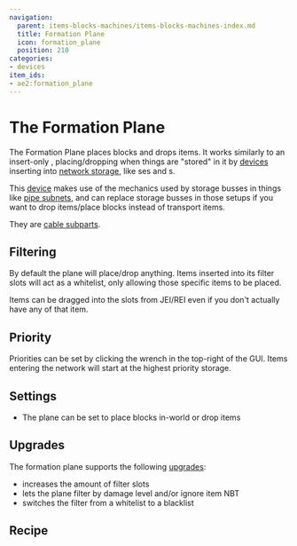 ```yaml
---
navigation:
  parent: items-blocks-machines/items-blocks-machines-index.md
  title: Formation Plane
  icon: formation_plane
  position: 210
categories:
- devices
item_ids:
- ae2:formation_plane
---
```


# The Formation Plane

<GameScene zoom="8" background="transparent">
  <ImportStructure src="../assets/blocks/formation_plane.snbt" />
</GameScene>

The Formation Plane places blocks and drops items. It works similarly to an insert-only <ItemLink id="storage_bus" />,
placing/dropping when things are "stored" in it by [devices](../ae2-mechanics/devices.md) inserting into [network storage](../ae2-mechanics/import-export-storage.md),
like <ItemLink id="import_bus" />ses and <ItemLink id="interface" />s.

<GameScene zoom="6" interactive={true}>
  <ImportStructure src="../assets/assemblies/formation_plane_demonstration.snbt" />
  <IsometricCamera yaw="255" pitch="30" />
</GameScene>

This [device](../ae2-mechanics/devices.md) makes use of the mechanics used by storage busses in things like [pipe subnets](../example-setups/pipe-subnet.md),
and can replace storage busses in those setups if you want to drop items/place blocks instead of transport items.

They are [cable subparts](../ae2-mechanics/cable-subparts.md).

## Filtering

By default the plane will place/drop anything. Items inserted into its filter slots will act as a whitelist, only
allowing those specific items to be placed.

Items can be dragged into the slots from JEI/REI even if you don't actually have any of that item.

## Priority

Priorities can be set by clicking the wrench in the top-right of the GUI.
Items entering the network will start at the highest priority storage.

## Settings

*   The plane can be set to place blocks in-world or drop items

## Upgrades

The formation plane supports the following [upgrades](upgrade_cards.md):

*   <ItemLink id="capacity_card" /> increases the amount of filter slots
*   <ItemLink id="fuzzy_card" /> lets the plane filter by damage level and/or ignore item NBT
*   <ItemLink id="inverter_card" /> switches the filter from a whitelist to a blacklist

## Recipe

<RecipeFor id="formation_plane" />
